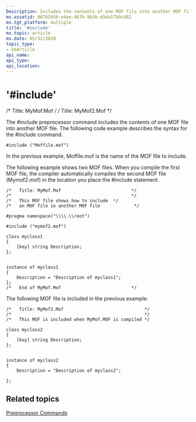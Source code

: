 ```yaml
---
Description: Includes the contents of one MOF file into another MOF file.
ms.assetid: 06765956-e4ee-467b-9b3b-d5da17b9cd82
ms.tgt_platform: multiple
title: '#include'
ms.topic: article
ms.date: 05/31/2018
topic_type: 
- kbArticle
api_name: 
api_type: 
api_location: 
---
```


# '#include'
/*   Title: MyMof.Mof                           */
/*   Title: MyMof2.Mof                               */

The \#include preprocessor command includes the contents of one MOF file into another MOF file. The following code example describes the syntax for the \#include command.

``` syntax
#include ("Moffile.mof")
```

In the previous example, Moffile.mof is the name of the MOF file to include.

The following example shows two MOF files. When you compile the first MOF file, the compiler automatically compiles the second MOF file (Mymof2.mof) in the location you place the \#include statement.

``` syntax
/*   Title: MyMof.Mof                           */
/*                                              */ 
/*   This MOF file shows how to include  */
/*   an MOF file in another MOF file             */

#pragma namespace("\\\\.\\root")            

#include ("mymof2.mof")

class myclass1 
{
    [key] string Description;
};


instance of myclass1
{
    Description = "Description of myclass1";
};
/*   End of MyMof.Mof                           */
```

The following MOF file is included in the previous example:

``` syntax
/*   Title: MyMof2.Mof                               */
/*                                                   */
/*   This MOF is included when MyMof.MOF is compiled */

class myclass2 
{
    [key] string Description;
};


instance of myclass2
{
    Description = "Description of myclass2";
    
};
```

## Related topics

<dl> <dt>

[Preprocessor Commands](preprocessor-commands.md)
</dt> </dl>

 

 



